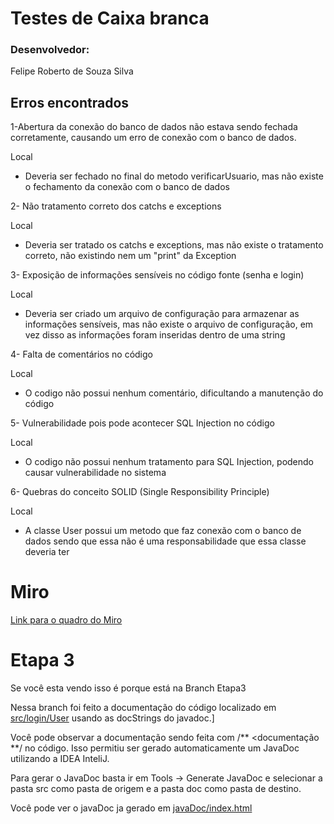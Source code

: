 # Testes de Caixa branca

### Desenvolvedor:
 Felipe Roberto de Souza Silva
 
## Erros encontrados
1-Abertura da conexão do banco de dados não estava sendo fechada corretamente, causando um erro de conexão com o banco de dados.

Local
 - Deveria ser fechado no final do metodo verificarUsuario, mas não existe o fechamento da conexão com o banco de dados

2- Não tratamento correto dos catchs e exceptions

Local
 - Deveria ser tratado os catchs e exceptions, mas não existe o tratamento correto, não existindo nem um "print" da Exception

3- Exposição de informações sensíveis no código fonte (senha e login)

Local
 - Deveria ser criado um arquivo de configuração para armazenar as informações sensíveis, mas não existe o arquivo de configuração, em vez disso as informações foram inseridas dentro de uma string

4- Falta de comentários no código

Local
 - O codigo não possui nenhum comentário, dificultando a manutenção do código

5- Vulnerabilidade pois pode acontecer SQL Injection no código

Local
 - O codigo não possui nenhum tratamento para SQL Injection, podendo causar vulnerabilidade no sistema

6- Quebras do conceito SOLID (Single Responsibility Principle)

Local
 - A classe User possui um metodo que faz conexão com o banco de dados sendo que essa não é uma responsabilidade que essa classe deveria ter

# Miro

[Link para o quadro do Miro](https://miro.com/app/board/uXjVNfZZdbU=/?share_link_id=265233265789)


# Etapa 3
Se você esta vendo isso é porque está na Branch Etapa3

Nessa branch foi feito a documentação do código localizado em [src/login/User](./src/login/User.java) usando as docStrings do javadoc.]

Você pode observar a documentação sendo feita com /** <documentação **/ no código. Isso permitiu ser gerado automaticamente um JavaDoc utilizando
a IDEA InteliJ. 

Para gerar o JavaDoc basta ir em Tools -> Generate JavaDoc e selecionar a pasta src como pasta de origem e a pasta doc como pasta de destino.

Você pode ver o javaDoc ja gerado em [javaDoc/index.html](./javaDoc/index.html)
